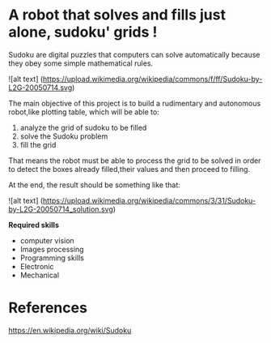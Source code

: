 # A robot that solves and fills just alone, sudoku' grids !

Sudoku are digital puzzles that computers can solve automatically because they obey some simple mathematical rules.

![alt text] (https://upload.wikimedia.org/wikipedia/commons/f/ff/Sudoku-by-L2G-20050714.svg)

The main objective of this project is to build a rudimentary and autonomous robot,like plotting table, which will be able to:

1. analyze the grid of sudoku to be filled
2. solve the Sudoku problem
3. fill the grid

That means the robot must be able to process the grid to be solved in order to detect the boxes already filled,their values and then proceed to filling.

At the end, the result should be something like that:

![alt text] (https://upload.wikimedia.org/wikipedia/commons/3/31/Sudoku-by-L2G-20050714_solution.svg)

**Required skills**

- computer vision
- Images processing
- Programming skills
- Electronic
- Mechanical

# References

https://en.wikipedia.org/wiki/Sudoku